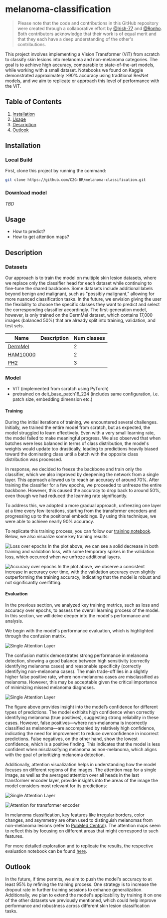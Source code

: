 # melanoma-classification

> Please note that the code and contributions in this GitHub repository were created through a collaborative effort by [@Irish-77](https://github.com/Irish-77) and [@Ronho](https://github.com/Ronho). Both contributors acknowledge that their work is of equal merit and that they each have a deep understanding of the other's contributions.

This project involves implementing a Vision Transformer (ViT) from scratch to classify skin lesions into melanoma and non-melanoma categories. The goal is to achieve high accuracy, comparable to state-of-the-art models, while working with a small dataset. Notebooks we found on Kaggle demonstrated approximately >90% accuracy using traditional ResNet models, and we aim to replicate or approach this level of performance with the ViT.

## Table of Contents

1. [Installation](#installation)
2. [Usage](#usage)
3. [Description](#description)
4. [Outlook](#outlook)

## Installation

### Local Build

First, clone this project by running the command:

```sh
git clone https://github.com/C2G-BR/melanoma-classification.git
```

### Download model

*TBD*

## Usage

- How to predict?
- How to get attention maps?

## Description

### Datasets

Our approach is to train the model on multiple skin lesion datasets, where we replace only the classifier head for each dataset while continuing to fine-tune the shared backbone. Some datasets include additional labels beyond benign and malignant, such as "possibly malignant," allowing for more nuanced classification tasks. In the future, we envision giving the user the flexibility to choose the specific classes they want to predict and select the corresponding classifier accordingly. The first-generation model, however, is only trained on the DermMel dataset, which contains 17,000 images (balanced 50%) that are already split into training, validation, and test sets.

| Name                                                                           | Description | Num classes |
| ------------------------------------------------------------------------------ | ----------- | ----------- |
| [DermMel](https://www.kaggle.com/datasets/drscarlat/melanoma)                  |             | 2           |
| [HAM10000](https://www.kaggle.com/datasets/kmader/skin-cancer-mnist-ham10000)  |             | 2           |
| [PH2](https://github.com/vikaschouhan/PH2-dataset/blob/master/PH2_dataset.txt) |             | 3           |

### Model

- VIT (implemented from scratch using PyTorch)
- pretrained on deit_base_patch16_224 (includes same configuration, i.e. patch size, embedding dimension etc.)

#### Training

During the initial iterations of training, we encountered several challenges. Initially, we trained the entire model from scratch, but as expected, the model struggled to learn effectively. Even with a very small learning rate, the model failed to make meaningful progress. We also observed that when batches were less balanced in terms of class distribution, the model's weights would update too drastically, leading to predictions heavily biased toward the dominating class until a batch with the opposite class distribution was processed.

In response, we decided to freeze the backbone and train only the classifier, which we also improved by deepening the network from a single layer. This approach allowed us to reach an accuracy of around 70%. After training the classifier for a few epochs, we proceeded to unfreeze the entire backbone. However, this caused the accuracy to drop back to around 50%, even though we had reduced the learning rate significantly.

To address this, we adopted a more gradual approach, unfreezing one layer at a time every few iterations, starting from the transformer encoders and progressing up to the positional embeddings. By using this technique, we were able to achieve nearly 90% accuracy.

To replicate this training process, you can follow our [training notebook](modelling/training.ipynb). Below, we also visualize some key training results:

![Loss over epochs](modelling/evaluation/images/loss.png)
In the plot above, we can see a solid decrease in both training and validation loss, with some temporary spikes in the validation loss, which occurred when we unfroze additional layers.

![Accuracy over epochs](modelling/evaluation/images/accuracy.png)
In the plot above, we observe a consistent increase in accuracy over time, with the validation accuracy even slightly outperforming the training accuracy, indicating that the model is robust and not significantly overfitting.

#### Evaluation

In the previous section, we analyzed key training metrics, such as loss and accuracy over epochs, to assess the overall learning process of the model.
In this section, we will delve deeper into the model's performance and analysis.

We begin with the model's performance evaluation, which is highlighted through the confusion matrix. 

![Single Attention Layer](modelling/evaluation/images/confusion_matrix.png)

The confusion matrix demonstrates strong performance in melanoma detection, showing a good balance between high sensitivity (correctly identifying melanoma cases) and reasonable specificity (correctly identifying non-melanoma cases).
The main trade-off lies in a slightly higher false positive rate, where non-melanoma cases are misclassified as melanoma.
However, this may be acceptable given the critical importance of minimizing missed melanoma diagnoses.

![Single Attention Layer](modelling/evaluation/images/model_confidences.png)

The figure above provides insight into the model’s confidence for different types of predictions. The model exhibits high confidence when correctly identifying melanoma (true positives), suggesting strong reliability in these cases. However, false positives—where non-melanoma is incorrectly classified as melanoma—are accompanied by relatively high confidence, indicating the need for improvement to reduce overconfidence in incorrect predictions. False negatives, on the other hand, show the lowest confidence, which is a positive finding. This indicates that the model is less confident when misclassifying melanoma as non-melanoma, which aligns with the goal of prioritizing melanoma detection.

Additionally, attention visualization helps in understanding how the model focuses on different regions of the images. The attention map for a single image, as well as the averaged attention over all heads in the last transformer encoder layer, provide insights into the areas of the image the model considers most relevant for its predictions:

![Single Attention Layer](modelling/evaluation/images/single_attention.png)

![Attention for transformer encoder](modelling/evaluation/images/attention_-1.png)

In melanoma classification, key features like irregular borders, color changes, and asymmetry are often used to distinguish melanomas from non-melanoma lesions (refer to [PubMed Central](https://pmc.ncbi.nlm.nih.gov/articles/PMC9562203/)).
The attention maps seem to reflect this by focusing on different areas that might correspond to such features.

For more detailed exploration and to replicate the results, the respective evaluation notebook can be found [here](modelling/evaluation.ipynb).

## Outlook

In the future, if time permits, we aim to push the model's accuracy to at least 95% by refining the training process. One strategy is to increase the dropout rate in further training sessions to enhance generalization. Additionally, we plan to extend the model's applicability by training it on one of the other datasets we previously mentioned, which could help improve performance and robustness across different skin lesion classification tasks.
